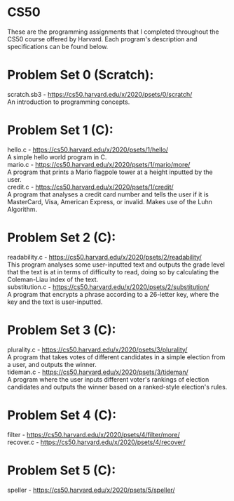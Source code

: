 # CS50
These are the programming assignments that I completed throughout the CS50 course offered by Harvard. Each program's description and specifications can be found below.

# Problem Set 0 (Scratch):
scratch.sb3 - https://cs50.harvard.edu/x/2020/psets/0/scratch/<br />
An introduction to programming concepts.<br />

# Problem Set 1 (C):
hello.c - https://cs50.harvard.edu/x/2020/psets/1/hello/<br />
A simple hello world program in C.<br />
mario.c - https://cs50.harvard.edu/x/2020/psets/1/mario/more/<br />
A program that prints a Mario flagpole tower at a height inputted by the user.<br />
credit.c - https://cs50.harvard.edu/x/2020/psets/1/credit/<br />
A program that analyses a credit card number and tells the user if it is MasterCard, Visa, American Express, or invalid. Makes use of the Luhn Algorithm.<br />

# Problem Set 2 (C):
readability.c - https://cs50.harvard.edu/x/2020/psets/2/readability/<br />
This program analyses some user-inputted text and outputs the grade level that the text is at in terms of difficulty to read, doing so by calculating the Coleman-Liau index of the text.<br />
substitution.c - https://cs50.harvard.edu/x/2020/psets/2/substitution/<br />
A program that encrypts a phrase according to a 26-letter key, where the key and the text is user-inputted.<br />

# Problem Set 3 (C):
plurality.c - https://cs50.harvard.edu/x/2020/psets/3/plurality/<br />
A program that takes votes of different candidates in a simple election from a user, and outputs the winner.<br />
tideman.c - https://cs50.harvard.edu/x/2020/psets/3/tideman/<br />
A program where the user inputs different voter's rankings of election candidates and outputs the winner based on a ranked-style election's rules.<br />

# Problem Set 4 (C):
filter - https://cs50.harvard.edu/x/2020/psets/4/filter/more/<br />
recover.c - https://cs50.harvard.edu/x/2020/psets/4/recover/<br />

# Problem Set 5 (C):
speller - https://cs50.harvard.edu/x/2020/psets/5/speller/<br />
